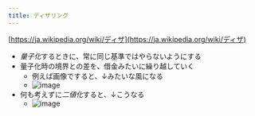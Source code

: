 ```yaml
---
title: ディザリング
---
```


[https://ja.wikipedia.org/wiki/ディザ](https://ja.wikipedia.org/wiki/ディザ)

* *量子化*するときに、常に同じ基準ではやらないようにする
* 量子化時の境界との差を、借金みたいに繰り越していく
  * 例えば画像ですると、↓みたいな風になる
  * ![image](https://gyazo.com/2807065ca63ca4c2fae257495d8ae970/thumb/1000)
* 何も考えずに*二値化*すると、↓こうなる
  * ![image](https://gyazo.com/fe11ad40fe1ac110b98c2b7eb1caf843/thumb/1000)
